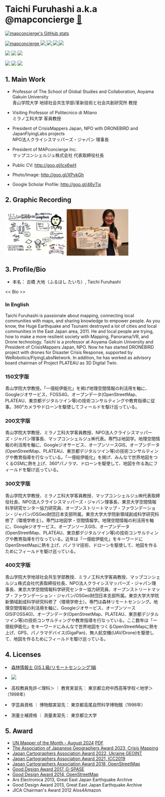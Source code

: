 # Taichi Furuhashi a.k.a @mapconcierge [💊](https://github.com/mapconcierge/PrescriptionRecord4taichi/tree/master)

[![mapconcierge's GitHub stats](https://github-readme-stats.vercel.app/api?username=mapconcierge&show_icons=true&theme=radical)](https://github.com/anuraghazra/github-readme-stats)

<p align="left"> 
  <a href="https://github.com/mapconcierge/mapconcierge/">
    <img src="https://komarev.com/ghpvc/?username=mapconcierge" alt="mapconcierge" />
  </a>
  <a href="http://twitter.com/mapconcierge">
    <img height="20" src="https://img.shields.io/twitter/follow/mapconcierge?label=Twitter&logo=twitter&style=flat" />
  </a>
  <a href="https://github.com/mapconcierge">
    <img height="20" src="https://img.shields.io/github/followers/mapconcierge?label=follow&logo=github&style=flat" />
  </a>

  <a href="http://qiita.com/mapconcierge">
    <img height="20" src="https://qiita-badge.apiapi.app/s/mapconcierge/posts.svg" />
  </a>
  <a href="http://qiita.com/mapconcierge">
    <img height="20" src="https://qiita-badge.apiapi.app/s/mapconcierge/contributions.svg" />
  </a>
</p>

<img src="https://github.com/mapconcierge/mapconcierge/blob/master/img/taichifuruhashi_kao.jpg?raw=true" height="200"> <img src="https://github.com/mapconcierge/mapconcierge/blob/master/img/taichifuruhashi_kao2.jpg?raw=true" height="200"> <img src="https://github.com/mapconcierge/mapconcierge/blob/master/img/taichifuruhashi_kao_remini.jpg?raw=true" height="200">

<img src="https://github.com/mapconcierge/mapconcierge/blob/master/img/taichifuruhashi_kao3.jpg?raw=true" height="200"> <img src="https://user-images.githubusercontent.com/416977/181694759-7e65b9f7-b526-4add-852e-18f3f8514c0b.jpeg" height="200"> <img src="https://user-images.githubusercontent.com/416977/181694779-02c0529b-2fee-4820-b682-6f37ad890f17.jpeg" height="200">


## 1. Main Work
* Professor of The School of Global Studies and Collaboration, Aoyama Gakuin University<br> 青山学院大学 地球社会共生学部/革新技術と社会共創研究所 教授
* Visiting Professor of Politecnico di Milano<br> ミラノ工科大学 客員教授
* President of CrisisMappers Japan, NPO with DRONEBIRD and JapanFlyingLabs projects<br> NPO法人クライシスマッパーズ・ジャパン 理事長
* President of MAPconcierge Inc.<br> マップコンシェルジュ株式会社 代表取締役社長

* Public CV: http://goo.gl/lcx6wH
* Photo/Image: http://goo.gl/XPvkGh
* Google Scholar Profile: http://goo.gl/46yTjx

## 2. Graphic Recording
<img src=https://github.com/furuhashilab/grareco/raw/master/ICC2019TOKYO/ICC2019TOKYO_EricGandersenSCAN-1275.jpg width=200><img src=https://github.com/furuhashilab/grareco/raw/master/ICC2019TOKYO/ICC2019TOKYO_AyakoKagawa.jpg width=200>


## 3. Profile/Bio
 * 本名： 古橋 大地（ふるはし たいち）, Taichi Furuhashi

<< Bio >>
### In English
Taichi Furuhashi is passionate about mapping, connecting local communities with maps, and sharing knowledge to empower people. As you know, the Huge Earthquake and Tsunami destroyed a lot of cities and local communities in the East Japan area, 2011. He and local people are trying, how to make a more resilient society with Mapping, Panorama/VR, and Drone technology. Taichi is a professor at Aoyama Gakuin University and President of CrisisMappers Japan, NPO. Now he has started DRONEBIRD project with drones for Disaster Crisis Response, supported by WeRobotics/FlyingLabsNetwork. In addition, he has worked as advisory board chairman of Project PLATEAU as 3D Digital Twin.


### 150文字版
青山学院大学教授。「一億総伊能化」を掲げ地理空間情報の利活用を軸に、Googleジオサービス、FOSS4G、オープンデータ(OpenStreetMap、PLATEAU、東京都デジタルツイン等)の技術コンサルティングや教育指導に従事。360°カメラやドローンを駆使してフィールドを駆け巡っている。

### 200文字版
青山学院大学教授、ミラノ工科大学客員教授、NPO法人クライシスマッパーズ・ジャパン理事長、マップコンシェルジュ㈱代表。専門は地図学。地理空間情報の利活用を軸に、Googleジオサービス、オープンソースGIS、オープンデータ(OpenStreetMap、PLATEAU、東京都デジタルツイン等)の技術コンサルティングや教育指導を行なっている。「一億総伊能化」を掲げ、みんなで世界地図をつくるOSMに熱を上げ、360°パノラマ、ドローンを駆使して、地図を作る為にフィールドを駆け巡っている。

### 300文字版
青山学院大学教授、ミラノ工科大学客員教授、マップコンシェルジュ㈱代表取締役社長、NPO法人クライシスマッパーズ・ジャパン理事長、東京大学空間情報科学研究センター協力研究員、オープンストリートマップ・ファウンデーション・ジャパン/OSGeo財団日本支部所属。東京大学大学院新領域創成科学研究科修了（環境学修士）。専門は地図学・空間情報学。地理空間情報の利活用を軸に、Googleジオサービス、オープンソースGIS、オープンデータ(OpenStreetMap、PLATEAU、東京都デジタルツイン等)の技術コンサルティングや教育指導を行なっている。近年は「一億総伊能化」をキーワードにOpenStreetMapに熱を上げ、パノラマ技術、ドローンを駆使して、地図を作るためにフィールドを駆け巡っている。

### 400文字版
青山学院大学地球社会共生学部教授、ミラノ工科大学客員教授、マップコンシェルジュ株式会社代表取締役社長、NPO法人クライシスマッパーズ・ジャパン理事長、東京大学空間情報科学研究センター協力研究員、オープンストリートマップ・ファウンデーション・ジャパン/OSGeo財団日本支部所属。東京大学大学院新領域創成科学研究科修了（環境学修士）。専門は森林リモートセンシング。地理空間情報の利活用を軸に、Googleジオサービス、オープンソースGIS(FOSS4G)、オープンデータ(OpenStreetMap、PLATEAU、東京都デジタルツイン等)の技術コンサルティングや教育指導を行なっている。ここ数年は「一億総伊能化」をキーワードにみんなで世界地図をつくるOpenStreetMapに熱を上げ、GPS、パノラマデバイス(GigaPan)、無人航空機(UAV/Drone)を駆使して、地図を作るためにフィールドを駆け巡っている。



## 4. Licenses
<p>
  <li><a href="https://www.jafta.or.jp/contents/jouhoushi/">森林情報士 GIS１級/リモートセンシング1級</a></li>
</p>

<p>
  <li><img src="https://github.com/mapconcierge/mapconcierge/assets/416977/54d77729-10e4-4892-bd46-87004d42ce1f" width="100"></li>
</p>

<p>
  <li>高校教員免許＜理科＞ ｜ 教育実習先： 東京都立府中西高等学校＜地学＞（1998年）</li>
</p>

<p>
  <li>学芸員資格 ｜ 博物館実習先： 東京都高尾自然科学博物館（1998年）</li>
</p>

<p>
  <li>測量士補資格 ｜ 測量実習先： 東京都立大学</li>
</p>

## 5. Award
 * [UN Mapper of the Month - August 2024](https://mappers.un.org/news/blog/2024/08/UN-Mapper-of-the-month) [PDF](https://github.com/mapconcierge/mapconcierge/blob/master/documents/awards/UNMappersoftheMonth202408_TaichiFuruhashi.pdf)
 * [The Association of Japanese Geographers Award 2023, Crisis Mapping](https://www.ajg.or.jp/award_grant/awards/shakaikouken/)
 * [Japan Cartographers Association Award 2022, Ukraine GEOINT](https://jcacj.org/jcacjaward.html)
 * [Japan Cartographers Association Award 2021, ICC2019](https://jcacj.org/jcacjaward.html)
 * [Japan Cartographers Association Award 2018, OpenStreetMap](https://jcacj.org/jcacjaward.html)
 * [Good Design Award 2017, G-SPASE](https://www.g-mark.org/gallery/winners/9de6ea6a-803d-11ed-af7e-0242ac130002)
 * [Good Design Award 2014, OpenStreetMap](https://www.g-mark.org/gallery/winners/9dbaaf73-803d-11ed-af7e-0242ac130002)
 * Ars Electronica 2013, Great East Japan Earthquake Archive
 * Good Design Award 2013, Great East Japan Earthquake Archive
 * JICA Chairman's Award 2012 Alos4Amazon
